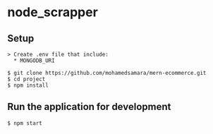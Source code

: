# node_scrapper


## Setup

```
> Create .env file that include:
  * MONGODB_URI

```

```
$ git clone https://github.com/mohamedsamara/mern-ecommerce.git
$ cd project
$ npm install

```

## Run the application for development

```
$ npm start

```
